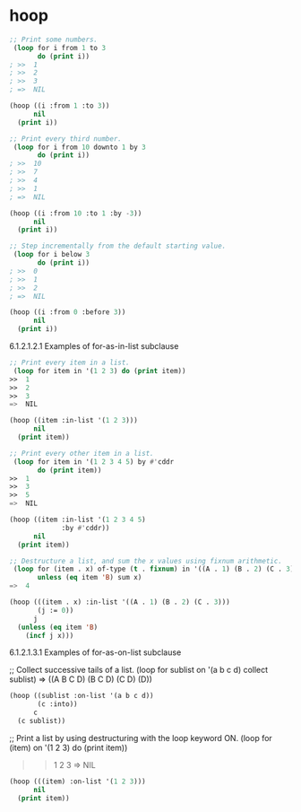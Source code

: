 # hoop

```lisp
;; Print some numbers.
 (loop for i from 1 to 3
       do (print i))
; >>  1
; >>  2
; >>  3
; =>  NIL
```

```lisp
(hoop ((i :from 1 :to 3))
      nil
  (print i))
```

```lisp
;; Print every third number.
 (loop for i from 10 downto 1 by 3
       do (print i))
; >>  10 
; >>  7 
; >>  4 
; >>  1 
; =>  NIL
```

```lisp
(hoop ((i :from 10 :to 1 :by -3))
      nil
  (print i))
```

```lisp
;; Step incrementally from the default starting value.
 (loop for i below 3
       do (print i))
; >>  0
; >>  1
; >>  2
; =>  NIL
```

```lisp
(hoop ((i :from 0 :before 3))
      nil
  (print i))
```


6.1.2.1.2.1 Examples of for-as-in-list subclause

```lisp
;; Print every item in a list.
 (loop for item in '(1 2 3) do (print item))
>>  1
>>  2
>>  3
=>  NIL
```

```lisp
(hoop ((item :in-list '(1 2 3)))
      nil
  (print item))
```

```lisp
;; Print every other item in a list.
 (loop for item in '(1 2 3 4 5) by #'cddr
       do (print item))
>>  1
>>  3
>>  5
=>  NIL
```

```lisp
(hoop ((item :in-list '(1 2 3 4 5)
             :by #'cddr))
      nil
  (print item))
```

```lisp
;; Destructure a list, and sum the x values using fixnum arithmetic.
 (loop for (item . x) of-type (t . fixnum) in '((A . 1) (B . 2) (C . 3))
       unless (eq item 'B) sum x)
=>  4
```

```lisp
(hoop (((item . x) :in-list '((A . 1) (B . 2) (C . 3)))
       (j := 0))
      j
  (unless (eq item 'B)
    (incf j x)))
```

6.1.2.1.3.1 Examples of for-as-on-list subclause

;; Collect successive tails of a list.
 (loop for sublist on '(a b c d)
       collect sublist)
=>  ((A B C D) (B C D) (C D) (D))

```lisp
(hoop ((sublist :on-list '(a b c d))
       (c :into))
      c
  (c sublist))
```

;; Print a list by using destructuring with the loop keyword ON.
 (loop for (item) on '(1 2 3)
       do (print item))
>>  1 
>>  2 
>>  3 
=>  NIL


```lisp
(hoop (((item) :on-list '(1 2 3)))
      nil
  (print item))
```
